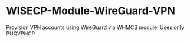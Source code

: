 # WISECP-Module-WireGuard-VPN
Provision VPN accounts using WireGuard via WHMCS module. Uses only PUQVPNCP
